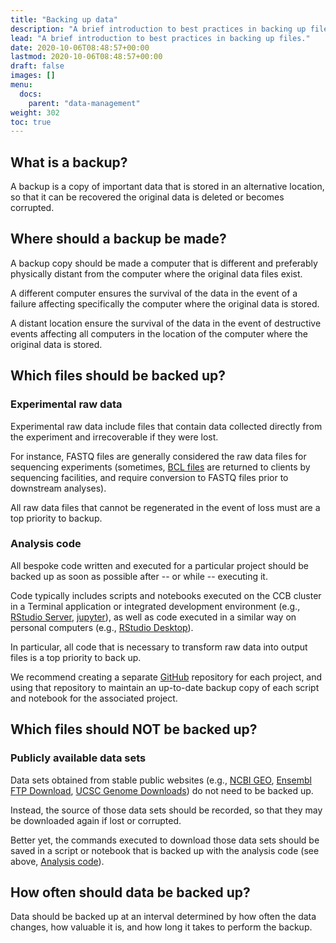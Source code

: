 ```yaml
---
title: "Backing up data"
description: "A brief introduction to best practices in backing up files."
lead: "A brief introduction to best practices in backing up files."
date: 2020-10-06T08:48:57+00:00
lastmod: 2020-10-06T08:48:57+00:00
draft: false
images: []
menu:
  docs:
    parent: "data-management"
weight: 302
toc: true
---
```


## What is a backup?

A backup is a copy of important data that is stored in an alternative location,
so that it can be recovered the original data is deleted or becomes corrupted.

## Where should a backup be made?

A backup copy should be made a computer that is different and preferably physically
distant from the computer where the original data files exist.

A different computer ensures the survival of the data in the event of a failure
affecting specifically the computer where the original data is stored.

A distant location ensure the survival of the data in the event of destructive events
affecting all computers in the location of the computer where the original data is stored.

## Which files should be backed up?

### Experimental raw data

Experimental raw data include files that contain data collected directly from
the experiment and irrecoverable if they were lost.

For instance, FASTQ files are generally considered the raw data files for
sequencing experiments (sometimes, [BCL files][bcf-file-format] are returned
to clients by sequencing facilities, and require conversion to FASTQ files
prior to downstream analyses).

All raw data files that cannot be regenerated in the event of loss must are
a top priority to backup.

### Analysis code

All bespoke code written and executed for a particular project should be
backed up as soon as possible after -- or while -- executing it.

Code typically includes scripts and notebooks executed on the CCB cluster
in a Terminal application or integrated development environment
(e.g., [RStudio Server][rstudio-server], [jupyter][jupyter-org]),
as well as code executed in a similar way on personal computers
(e.g., [RStudio Desktop][rstudio-desktop]).

In particular, all code that is necessary to transform raw data into
output files is a top priority to back up.

We recommend creating a separate [GitHub][github-com] repository for each project,
and using that repository to maintain an up-to-date backup copy of each script and
notebook for the associated project.

## Which files should NOT be backed up?

### Publicly available data sets

Data sets obtained from stable public websites
(e.g.,
[NCBI GEO][ncbi-geo],
[Ensembl FTP Download][ensembl-ftp-download],
[UCSC Genome Downloads][ucsc-genome-browser])
do not need to be backed up.

Instead, the source of those data sets should be recorded,
so that they may be downloaded again if lost or corrupted.

Better yet, the commands executed to download those data sets
should be saved in a script or notebook that is backed up with
the analysis code (see above, [Analysis code](#analysis-code)).

## How often should data be backed up?

Data should be backed up at an interval determined by how often the data changes,
how valuable it is, and how long it takes to perform the backup.

<!-- Link definitions -->

[bcf-file-format]: https://emea.illumina.com/informatics/sequencing-data-analysis/sequence-file-formats.html
[rstudio-server]: https://www.rstudio.com/products/rstudio/download-server/
[rstudio-desktop]: https://www.rstudio.com/products/rstudio/
[jupyter-org]: https://jupyter.org/
[github-com]: https://github.com/
[ncbi-geo]: https://www.ncbi.nlm.nih.gov/geo/
[ensembl-ftp-download]: http://www.ensembl.org/info/data/ftp/index.html/
[ucsc-genome-browser]: https://hgdownload.soe.ucsc.edu/downloads.html